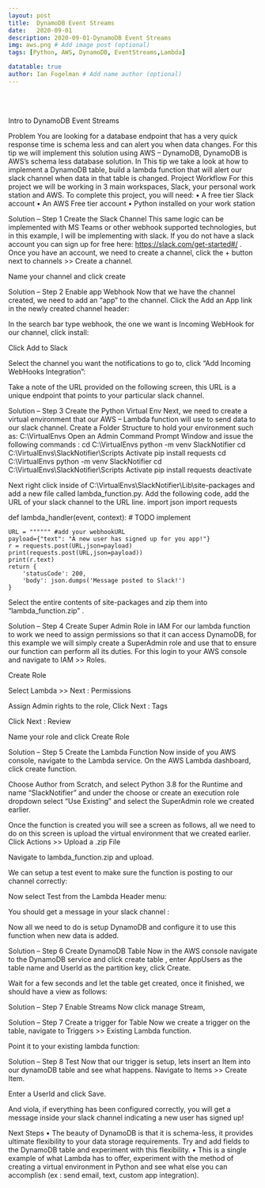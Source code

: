 ```yaml
---
layout: post
title:  DynamoDB Event Streams
date:   2020-09-01
description: 2020-09-01-DynamoDB Event Streams
img: aws.png # Add image post (optional)
tags: [Python, AWS, DynamoDB, EventStreams,Lambda]

datatable: true
author: Ian Fogelman # Add name author (optional)
---
```


<meta property="og:title" content="DynamoDB Event Streams">
<meta property="og:description" content="A blog by Ian Fogelman.">
<meta property="og:image" content="https://repository-images.githubusercontent.com/190807493/a3610e80-bed1-11e9-87ac-2a4f0aa3b2ee">
<meta property="og:url" content="https://repository-images.githubusercontent.com/190807493/a3610e80-bed1-11e9-87ac-2a4f0aa3b2ee">

<br>
<br>

Intro to DynamoDB Event Streams

Problem
You are looking for a database endpoint that has a very quick response time is schema less and can alert you when data changes. For this tip we will implement this solution using AWS – DynamoDB, DynamoDB is AWS’s schema less database solution. In This tip we take a look at how to implement a DynamoDB table, build a lambda function that will alert our slack channel when data in that table is changed.
Project Workflow
For this project we will be working in 3 main workspaces, Slack, your personal work station and AWS.
To complete this project, you will need:
•	A free tier Slack account
•	An AWS Free tier account
•	Python installed on your work station
 

Solution – Step 1 Create the Slack Channel
This same logic can be implemented with MS Teams or other webhook supported technologies, but in this example, I will be implementing with slack. If you do not have a slack account you can sign up for free here: https://slack.com/get-started#/ . Once you have an account, we need to create a channel, click the + button next to channels >> Create a 
channel. 

 

Name your channel and click create 
 

Solution – Step 2 Enable app Webhook
Now that we have the channel created, we need to add an “app” to the channel. Click the Add an App link in the newly created channel header:

 

In the search bar type webhook, the one we want is Incoming WebHook for our channel, click install: 

 






Click Add to Slack
 

Select the channel you want the notifications to go to, click “Add Incoming WebHooks Integration”:
 
Take a note of the URL provided on the following screen, this URL is a unique endpoint that points to your particular slack channel. 

 


Solution – Step 3 Create the Python Virtual Env
Next, we need to create a virtual environment that our AWS – Lambda function will use to send data to our slack channel. Create a Folder Structure to hold your environment such as: 
C:\VirtualEnvs 
Open an Admin Command Prompt Window and issue the following commands :
cd C:\VirtualEnvs
python -m venv SlackNotifier
cd C:\VirtualEnvs\SlackNotifier\Scripts
Activate
pip install requests
cd C:\VirtualEnvs
python -m venv SlackNotifier
cd C:\VirtualEnvs\SlackNotifier\Scripts
Activate
pip install requests
deactivate

 

Next right click inside of C:\VirtualEnvs\SlackNotifier\Lib\site-packages and add a new file called lambda_function.py.
Add the following code, add the URL of your slack channel to the URL line.
import json
import requests

def lambda_handler(event, context):
    # TODO implement
    
    URL = """""" #add your webhookURL
    payload={"text": "A new user has signed up for you app!"}
    r = requests.post(URL,json=payload)
    print(requests.post(URL,json=payload))
    print(r.text)
    return {
        'statusCode': 200,
        'body': json.dumps('Message posted to Slack!')
    }


Select the entire contents of site-packages and zip them into “lambda_function.zip” .

 
Solution – Step 4 Create Super Admin Role in IAM
For our lambda function to work we need to assign permissions so that it can access DynamoDB, for this example we will simply create a SuperAdmin role and use that to ensure our function can perform all its duties.
For this login to your AWS console and navigate to IAM >> Roles.
 

Create Role
 

Select Lambda  >> Next : Permissions
 
Assign Admin rights to the role, Click Next : Tags
 
Click Next : Review
 

Name your role and click Create Role
 

Solution – Step 5 Create the Lambda Function
Now inside of you AWS console, navigate to the Lambda service. On the AWS Lambda dashboard, click create function.
 

Choose Author from Scratch, and select Python 3.8 for the Runtime and name “SlackNotifier” and under the choose or create an execution role dropdown select “Use Existing” and select the SuperAdmin role we created earlier.
 
Once the function is created you will see a screen as follows, all we need to do on this screen is upload the virtual environment that we created earlier.
Click Actions >> Upload a .zip File
 

Navigate to lambda_function.zip and upload.
 

 

 

 

We can setup a test event to make sure the function is posting to our channel correctly:
 
 

Now select Test from the Lambda Header menu:
 

You should get a message in your slack channel :
 

Now all we need to do is setup DynamoDB and configure it to use this function when new data is added.



Solution – Step 6 Create DynamoDB Table
Now in the AWS console navigate to the DynamoDB service and click create table , enter AppUsers as the table name and UserId as the partition key, click Create.
 
Wait for a few seconds and let the table get created, once it finished, we should have a view as follows: 
 
Solution – Step 7 Enable Streams
Now click manage Stream, 

 



Solution – Step 7 Create a trigger for Table
Now we create a trigger on the table, navigate to Triggers >> Existing Lambda function.
 
Point it to your existing lambda function:
 

 


Solution – Step 8 Test
Now that our trigger is setup, lets insert an Item into our dynamoDB table and see what happens.
Navigate to Items >> Create Item.
 

Enter a UserId and click Save.
 
And viola, if everything has been configured correctly, you will get a message inside your slack channel indicating a new user has signed up!
 

Next Steps
•	The beauty of DynamoDB is that it is schema-less, it provides ultimate flexibility to your data storage requirements. Try and add fields to the DynamoDB table and experiment with this flexibility.
•	This is a single example of what Lambda has to offer, experiment with the method of creating a virtual environment in Python and see what else you can accomplish (ex : send email, text, custom app integration).

